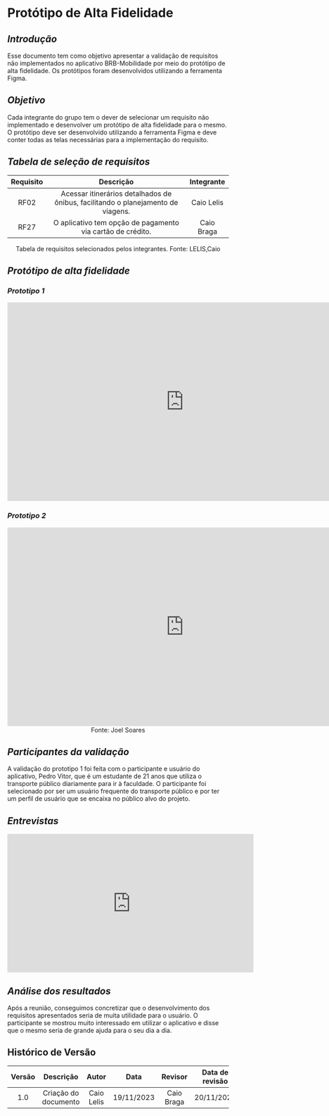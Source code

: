 # Protótipo de Alta Fidelidade


## *Introdução*

Esse documento tem como objetivo apresentar a validação de requisitos não implementados no aplicativo BRB-Mobilidade por meio do protótipo de alta fidelidade. Os protótipos foram desenvolvidos utilizando a ferramenta Figma.

## *Objetivo*

Cada integrante do grupo tem o dever de selecionar um requisito não implementado e desenvolver um protótipo de alta fidelidade para o mesmo. O protótipo deve ser desenvolvido utilizando a ferramenta Figma e deve conter todas as telas necessárias para a implementação do requisito.

## *Tabela de seleção de requisitos*

| Requisito | Descrição | Integrante |
|:---------:|:---------:|:----------:|
| RF02 | Acessar itinerários detalhados de ônibus, facilitando o planejamento de viagens. | Caio Lelis |
| RF27 | O aplicativo tem opção de pagamento via cartão de crédito. | Caio Braga |

<div style="text-align: center">
<p>Tabela de requisitos selecionados pelos integrantes. Fonte: LELIS,Caio</p>
</div>


## *Protótipo de alta fidelidade*

### *Prototipo 1*
<iframe style="border: 1px solid rgba(0, 0, 0, 0.1);" width="800" height="450" src="https://www.figma.com/embed?embed_host=share&url=https%3A%2F%2Fwww.figma.com%2Fproto%2FCJHhvdYCuzGETzEC38SZ4m%2FPrototipoRequisitos%3Ftype%3Ddesign%26node-id%3D1-60%26t%3DK3Zlene7GlIdBznF-1%26scaling%3Dscale-down%26page-id%3D0%3A1%26starting-point-node-id%3D1%3A60%26show-proto-sidebar%3D1%26mode%3Ddesign" allowfullscreen></iframe>

### *Prototipo 2*
<iframe style="border: 1px solid rgba(0, 0, 0, 0.1);" width="800" height="450" src="https://www.figma.com/embed?embed_host=share&url=https%3A%2F%2Fwww.figma.com%2Ffile%2FyIavWCkanPxEiADpqiuoVW%2FUntitled%3Ftype%3Ddesign%26node-id%3D0%253A1%26mode%3Ddesign%26t%3DWETM53q05dq43A07-1" allowfullscreen></iframe><center>
Fonte: Joel Soares</center>




## *Participantes da validação*

A validação do prototipo 1 foi feita com o participante e usuário do aplicativo, Pedro Vitor, que é um estudante de 21 anos que utiliza o transporte público diariamente para ir à faculdade. O participante foi selecionado por ser um usuário frequente do transporte público e por ter um perfil de usuário que se encaixa no público alvo do projeto.


## *Entrevistas*

<iframe width="560" height="315" src="https://www.youtube.com/embed/VMDamPaR7uo?si=2Mm_Mac_NficCAPM" title="YouTube video player" frameborder="0" allow="accelerometer; autoplay; clipboard-write; encrypted-media; gyroscope; picture-in-picture; web-share" allowfullscreen></iframe>

## *Análise dos resultados*

Após a reunião, conseguimos concretizar que o desenvolvimento dos requisitos apresentados seria de muita utilidade para o usuário. O participante se mostrou muito interessado em utilizar o aplicativo e disse que o mesmo seria de grande ajuda para o seu dia a dia.

## Histórico de Versão

| Versão |          Descrição              |     Autor      |      Data      |   Revisor     |    Data de revisão    |  
|:------:|:-------------------------------:|:--------------:|:--------------:|:-------------:|:---------------------:|
|  1.0   | Criação do documento  |   Caio Lelis   |   19/11/2023   | Caio Braga  |    20/11/2023  |